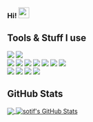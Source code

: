 ### Hi! <img src="https://media.giphy.com/media/hvRJCLFzcasrR4ia7z/giphy.gif" width="25px">


## Tools & Stuff I use
![](https://img.shields.io/badge/OS-Linux-informational?style=flat&logo=linux&logoColor=9f9f9f&color=151515)
![](https://img.shields.io/badge/Editor-Vim-informational?style=flat&logo=Vim&logoColor=9f9f9f&color=151515)\
![](https://img.shields.io/badge/Code-Python-informational?style=flat&logo=python&logoColor=9f9f9f&color=151515)
![](https://img.shields.io/badge/Code-Java-informational?style=flat&logo=Java&logoColor=9f9f9f&color=151515)
![](https://img.shields.io/badge/Code-Make-informational?style=flat&logo=cmake&logoColor=9f9f9f&color=151515)
![](https://img.shields.io/badge/Code-C-informational?style=flat&logo=C&logoColor=9f9f9f&color=151515)
![](https://img.shields.io/badge/Code-C%2B%2B-informational?style=flat&logo=C%2B%2B&logoColor=9f9f9f&color=151515)
![](https://img.shields.io/badge/Code-C%23-informational?style=flat&logo=C%20Sharp&logoColor=9f9f9f&color=151515)
![](https://img.shields.io/badge/Shell-Bash-informational?style=flat&logo=gnu-bash&logoColor=9f9f9f&color=151515)\
![](https://img.shields.io/badge/Tools-Docker-informational?style=flat&logo=docker&logoColor=9f9f9f&color=151515)
![](https://img.shields.io/badge/Tools-git-informational?style=flat&logo=Git&logoColor=9f9f9f&color=151515)
![](https://img.shields.io/badge/Cloud-AWS-informational?style=flat&logo=Amazon%20AWS&logoColor=9f9f9f&color=151515)
![](https://img.shields.io/github/followers/sotif?style=flat&logo=GitHub&logoColor=9f9f9f&color=151515)


## GitHub Stats

<a href="https://github.com/sotif/sotif">
  <img align="center" src="https://github-readme-stats.vercel.app/api/top-langs/?username=sotif&layout=compact&theme=dark" />
</a>

<a href="https://github.com/sotif/sotif">
  <img align="center" src="https://github-readme-stats.vercel.app/api?username=sotif&count_private=true&show_icons=true&&theme=dark" alt="sotif's GitHub Stats" />
</a>
